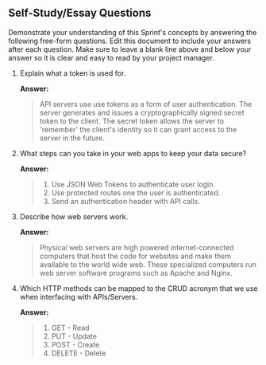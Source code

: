 ## Self-Study/Essay Questions

Demonstrate your understanding of this Sprint's concepts by answering the following free-form questions. Edit this document to include your answers after each question. Make sure to leave a blank line above and below your answer so it is clear and easy to read by your project manager.

1. Explain what a token is used for.

     **Answer:**
     > API servers use use tokens as a form of user authentication. The server generates and issues a cryptographically signed secret token to the client. The secret token allows the server to 'remember' the client's identity so it can grant access to the server in the future.

2. What steps can you take in your web apps to keep your data secure?

     **Answer:**
     > 1. Use JSON Web Tokens to authenticate user login.
     > 2. Use protected routes one the user is authenticated.
     > 3. Send an authentication header with API calls.

3. Describe how web servers work.

     **Answer:**
     > Physical web servers are high powered internet-connected computers that host the code for websites and make them available to the world wide web. These specialized computers run web server software programs such as Apache and Nginx.

4. Which HTTP methods can be mapped to the CRUD acronym that we use when interfacing with APIs/Servers.

     **Answer:**
     > 1. GET - Read
     > 2. PUT - Update
     > 3. POST - Create
     > 4. DELETE - Delete

